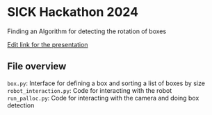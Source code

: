# SICK Hackathon 2024

Finding an Algorithm for detecting the rotation of boxes

[Edit link for the presentation](https://docs.google.com/presentation/d/1bsO1oMMCzZHJdZxEKK3pCozmXJNuDjodkdyxrhtiNF8/edit?usp=sharing)


## File overview

`box.py`: Interface for defining a box and sorting a list of boxes by size  
`robot_interaction.py`: Code for interacting with the robot   
`run_palloc.py`: Code for interacting with the camera and doing box detection